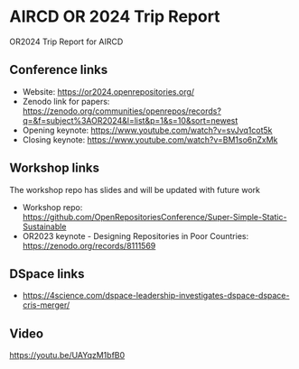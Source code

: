 # AIRCD OR 2024 Trip Report

OR2024 Trip Report for AIRCD

## Conference links

* Website: https://or2024.openrepositories.org/
* Zenodo link for papers: https://zenodo.org/communities/openrepos/records?q=&f=subject%3AOR2024&l=list&p=1&s=10&sort=newest
* Opening keynote: https://www.youtube.com/watch?v=svJvq1cot5k
* Closing keynote: https://www.youtube.com/watch?v=BM1so6nZxMk

## Workshop links

The workshop repo has slides and will be updated with future work

* Workshop repo: https://github.com/OpenRepositoriesConference/Super-Simple-Static-Sustainable
* OR2023 keynote - Designing Repositories in Poor Countries: https://zenodo.org/records/8111569

## DSpace links
* https://4science.com/dspace-leadership-investigates-dspace-dspace-cris-merger/

## Video

https://youtu.be/UAYqzM1bfB0
